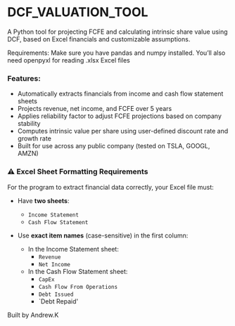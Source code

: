 # DCF_VALUATION_TOOL
A Python tool for projecting FCFE and calculating intrinsic share value using DCF, based on Excel financials and customizable assumptions.

Requirements: Make sure you have pandas and numpy installed. You’ll also need openpyxl for reading .xlsx Excel files
### Features:
- Automatically extracts financials from income and cash flow statement sheets
- Projects revenue, net income, and FCFE over 5 years
- Applies reliability factor to adjust FCFE projections based on company stability
- Computes intrinsic value per share using user-defined discount rate and growth rate
- Built for use across any public company (tested on TSLA, GOOGL, AMZN)

### ⚠️ Excel Sheet Formatting Requirements

For the program to extract financial data correctly, your Excel file must:

- Have **two sheets**:
  - `Income Statement`
  - `Cash Flow Statement`

- Use **exact item names** (case-sensitive) in the first column:
  - In the Income Statement sheet:  
    - `Revenue`  
    - `Net Income`
  - In the Cash Flow Statement sheet:  
    - `CapEx`  
    - `Cash Flow From Operations`  
    - `Debt Issued`  
    - `Debt Repaid'
   
Built by Andrew.K
